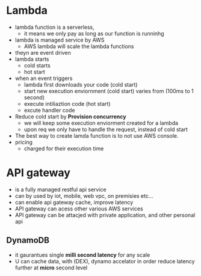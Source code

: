 # Lambda

- lambda function is a serverless,
  - it means we only pay as long as our function is runninhg
- lambda is managed service by AWS
  - AWS lambda will scale the lambda functions
- theyn are event driven
- lambda starts
  - cold starts
  - hot start
- when an event triggers
  - lambda first downloads your code (cold start)
  - start new execution enviornment (cold start) varies from (100ms to 1 second)
  - execute intiliaztion code (hot start)
  - excute handler code
- Reduce cold start by **Provision concurrency**
  - we will keep some execution enviorment created for a lambda
  - upon req we only have to handle the request, instead of cold start
- The best way to create lamda function is to not use AWS console.
- pricing
  - charged for their execution time

# API gateway

- is a fully managed restful api service
- can by used by iot, mobile, web vpc, on premisies etc...
- can enable api gateway cache, improve latency
- API gateway can acess other various AWS services
- API gateway can be attacjed with private application, and other personal api

## DynamoDB

- it gaurantues single **milli second latency** for any scale
- U can cache data, with (DEX), dynamo accelator in order reduce latency further at **micro** second level
